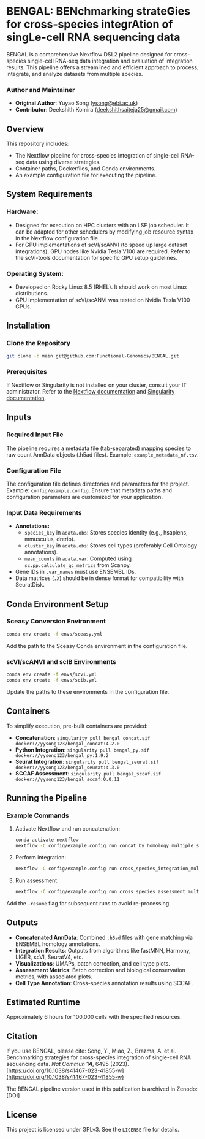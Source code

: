 # BENGAL: BENchmarking strateGies for cross-species integrAtion of singLe-cell RNA sequencing data

BENGAL is a comprehensive Nextflow DSL2 pipeline designed for cross-species single-cell RNA-seq data integration and evaluation of integration results. This pipeline offers a streamlined and efficient approach to process, integrate, and analyze datasets from multiple species.

### Author and Maintainer
- **Original Author**: Yuyao Song (ysong@ebi.ac.uk)
- **Contributor**: Deekshith Komira (deekshithsaiteja25@gmail.com)

## Overview

This repository includes:
- The Nextflow pipeline for cross-species integration of single-cell RNA-seq data using diverse strategies.
- Container paths, Dockerfiles, and Conda environments.
- An example configuration file for executing the pipeline.

## System Requirements

### Hardware:
- Designed for execution on HPC clusters with an LSF job scheduler. It can be adapted for other schedulers by modifying job resource syntax in the Nextflow configuration file.
- For GPU implementations of scVI/scANVI (to speed up large dataset integrations), GPU nodes like Nvidia Tesla V100 are required. Refer to the scVI-tools documentation for specific GPU setup guidelines.

### Operating System:
- Developed on Rocky Linux 8.5 (RHEL). It should work on most Linux distributions.
- GPU implementation of scVI/scANVI was tested on Nvidia Tesla V100 GPUs.

## Installation

### Clone the Repository
```bash
git clone -b main git@github.com:Functional-Genomics/BENGAL.git
```

### Prerequisites
If Nextflow or Singularity is not installed on your cluster, consult your IT administrator. Refer to the [Nextflow documentation](https://www.nextflow.io/) and [Singularity documentation](https://sylabs.io/singularity/).

## Inputs

### Required Input File
The pipeline requires a metadata file (tab-separated) mapping species to raw count AnnData objects (.h5ad files). Example: `example_metadata_nf.tsv`.

### Configuration File
The configuration file defines directories and parameters for the project. Example: `config/example.config`. Ensure that metadata paths and configuration parameters are customized for your application.

### Input Data Requirements
- **Annotations:**
  - `species_key` in `adata.obs`: Stores species identity (e.g., hsapiens, mmusculus, drerio).
  - `cluster_key` in `adata.obs`: Stores cell types (preferably Cell Ontology annotations).
  - `mean_counts` in `adata.var`: Computed using `sc.pp.calculate_qc_metrics` from Scanpy.
- Gene IDs in `.var_names` must use ENSEMBL IDs.
- Data matrices (`.X`) should be in dense format for compatibility with SeuratDisk.

## Conda Environment Setup

### Sceasy Conversion Environment
```bash
conda env create -f envs/sceasy.yml
```
Add the path to the Sceasy Conda environment in the configuration file.

### scVI/scANVI and scIB Environments
```bash
conda env create -f envs/scvi.yml
conda env create -f envs/scib.yml
```
Update the paths to these environments in the configuration file.

## Containers
To simplify execution, pre-built containers are provided:
- **Concatenation**: `singularity pull bengal_concat.sif docker://yysong123/bengal_concat:4.2.0`
- **Python Integration**: `singularity pull bengal_py.sif docker://yysong123/bengal_py:1.9.2`
- **Seurat Integration**: `singularity pull bengal_seurat.sif docker://yysong123/bengal_seurat:4.3.0`
- **SCCAF Assessment**: `singularity pull bengal_sccaf.sif docker://yysong123/bengal_sccaf:0.0.11`

## Running the Pipeline

### Example Commands
1. Activate Nextflow and run concatenation:
   ```bash
   conda activate nextflow
   nextflow -C config/example.config run concat_by_homology_multiple_species.nf
   ```

2. Perform integration:
   ```bash
   nextflow -C config/example.config run cross_species_integration_multiple_species.nf
   ```

3. Run assessment:
   ```bash
   nextflow -C config/example.config run cross_species_assessment_multiple_species_individual.nf
   ```

Add the `-resume` flag for subsequent runs to avoid re-processing.

## Outputs
- **Concatenated AnnData**: Combined `.h5ad` files with gene matching via ENSEMBL homology annotations.
- **Integration Results**: Outputs from algorithms like fastMNN, Harmony, LIGER, scVI, SeuratV4, etc.
- **Visualizations**: UMAPs, batch correction, and cell type plots.
- **Assessment Metrics**: Batch correction and biological conservation metrics, with associated plots.
- **Cell Type Annotation**: Cross-species annotation results using SCCAF.

## Estimated Runtime
Approximately 6 hours for 100,000 cells with the specified resources.

## Citation
If you use BENGAL, please cite:
Song, Y., Miao, Z., Brazma, A. et al. Benchmarking strategies for cross-species integration of single-cell RNA sequencing data. *Nat Commun* **14**, 6495 (2023). [https://doi.org/10.1038/s41467-023-41855-w](https://doi.org/10.1038/s41467-023-41855-w)

The BENGAL pipeline version used in this publication is archived in Zenodo: [DOI]

## License
This project is licensed under GPLv3. See the `LICENSE` file for details.
